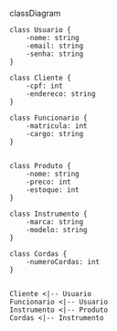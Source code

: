 classDiagram
    
    class Usuario {
        -nome: string
        -email: string
        -senha: string
    }

    class Cliente {
        -cpf: int
        -endereco: string
    }

    class Funcionario {
        -matricula: int
        -cargo: string
    }

    
    class Produto {
        -nome: string
        -preco: int
        -estoque: int
    }

    class Instrumento {
        -marca: string
        -modelo: string
    }

    class Cordas {
        -numeroCordas: int
    }

    
    Cliente <|-- Usuario
    Funcionario <|-- Usuario
    Instrumento <|-- Produto
    Cordas <|-- Instrumento
